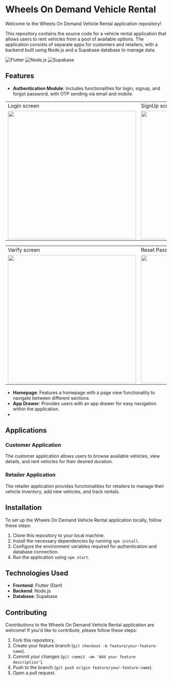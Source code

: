 # Wheels On Demand Vehicle Rental

Welcome to the Wheels On Demand Vehicle Rental application repository!

This repository contains the source code for a vehicle rental application that allows users to rent vehicles from a pool of available options. The application consists of separate apps for customers and retailers, with a backend built using Node.js and a Supabase database to manage data.

![Flutter](https://img.shields.io/badge/Flutter-2.10.0-blue)
![Node.js](https://img.shields.io/badge/Node.js-16.14.0-green)
![Supabase](https://img.shields.io/badge/Supabase-Latest-orange)

## Features

- **Authentication Module**: Includes functionalities for login, signup, and forgot password, with OTP sending via email and mobile.

<table>
  <tr>
     <td> Login screen</td>
     <td> SignUp screen</td>
     <td> SendOTP screen</td>
  </tr>
<tr>
  <td><img src="https://github.com/Nilupa-Illangarathna/wheels-on-demand-vehicle-rental/assets/95247831/0a0fdbdb-90ce-4334-947d-615e01e739b5" width=400></td>
  <td><img src="https://github.com/Nilupa-Illangarathna/wheels-on-demand-vehicle-rental/assets/95247831/39ba7647-5a53-4fef-a90c-b7bc152674a7" width=400></td>
  <td><img src="https://github.com/Nilupa-Illangarathna/wheels-on-demand-vehicle-rental/assets/95247831/3cbbc00c-0b78-47f2-9dce-5a5d35c652a1" width=400></td>
</tr>
 </table>
<table>
  <tr>
     <td> Varify screen</td>
     <td> Reset Password screen</td>
     <td> Completion screen</td>
  </tr>
<tr>
  <td><img src="https://github.com/Nilupa-Illangarathna/wheels-on-demand-vehicle-rental/assets/95247831/25aa40c1-66fc-45b4-b64a-272f4c4ef604" width=400></td>
  <td><img src="https://github.com/Nilupa-Illangarathna/wheels-on-demand-vehicle-rental/assets/95247831/8f89758a-110d-41d6-b49d-f9f1272697c6" width=400></td>
  <td><img src="https://github.com/Nilupa-Illangarathna/wheels-on-demand-vehicle-rental/assets/95247831/70a59ac9-e82d-4d1c-a20a-61cb4481c63f" width=400></td>
</tr>
 </table>


  
- **Homepage**: Features a homepage with a page view functionality to navigate between different sections.
- **App Drawer**: Provides users with an app drawer for easy navigation within the application.
- 
## Applications

### Customer Application

The customer application allows users to browse available vehicles, view details, and rent vehicles for their desired duration.

### Retailer Application

The retailer application provides functionalities for retailers to manage their vehicle inventory, add new vehicles, and track rentals.








## Installation

To set up the Wheels On Demand Vehicle Rental application locally, follow these steps:

1. Clone this repository to your local machine.
2. Install the necessary dependencies by running `npm install`.
3. Configure the environment variables required for authentication and database connection.
4. Run the application using `npm start`.

## Technologies Used

- **Frontend**: Flutter (Dart)
- **Backend**: Node.js
- **Database**: Supabase

## Contributing

Contributions to the Wheels On Demand Vehicle Rental application are welcome! If you'd like to contribute, please follow these steps:

1. Fork this repository.
2. Create your feature branch (`git checkout -b feature/your-feature-name`).
3. Commit your changes (`git commit -am 'Add your feature description'`).
4. Push to the branch (`git push origin feature/your-feature-name`).
5. Open a pull request.

